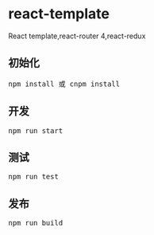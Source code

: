# react-template
React template,react-router 4,react-redux
<h2>初始化</h2>
<pre>npm install 或 cnpm install</pre>
<h2>开发</h2>
<pre>npm run start</pre>
<h2>测试</h2>
<pre>npm run test</pre>
<h2>发布</h2>
<pre>npm run build</pre>